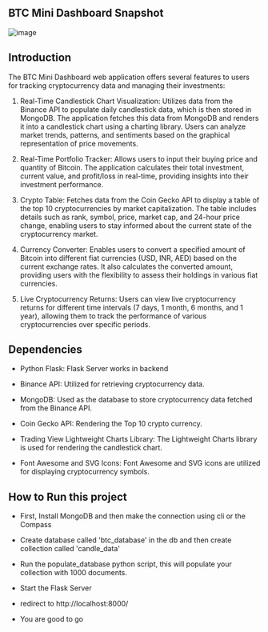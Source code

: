 ## BTC Mini Dashboard Snapshot

![image](https://github.com/imadchougle/BTC-Mini-Dashboard/assets/54437743/464ffc99-798a-4fd7-b5da-02c4a1cda3ad)

## Introduction

The BTC Mini Dashboard web application offers several features to users for tracking cryptocurrency data and managing their investments:

1. Real-Time Candlestick Chart Visualization: Utilizes data from the Binance API to populate daily candlestick data, which is then stored in MongoDB. The application fetches this data from MongoDB and renders it into a candlestick chart using a charting library. Users can analyze market trends, patterns, and sentiments based on the graphical representation of price movements.

2. Real-Time Portfolio Tracker: Allows users to input their buying price and quantity of Bitcoin. The application calculates their total investment, current value, and profit/loss in real-time, providing insights into their investment performance.

3. Crypto Table: Fetches data from the Coin Gecko API to display a table of the top 10 cryptocurrencies by market capitalization. The table includes details such as rank, symbol, price, market cap, and 24-hour price change, enabling users to stay informed about the current state of the cryptocurrency market.

4. Currency Converter: Enables users to convert a specified amount of Bitcoin into different fiat currencies (USD, INR, AED) based on the current exchange rates. It also calculates the converted amount, providing users with the flexibility to assess their holdings in various fiat currencies.

5. Live Cryptocurrency Returns: Users can view live cryptocurrency returns for different time intervals (7 days, 1 month, 6 months, and 1 year), allowing them to track the performance of various cryptocurrencies over specific periods.

## Dependencies

- Python Flask: Flask Server works in backend

- Binance API: Utilized for retrieving cryptocurrency data.

- MongoDB: Used as the database to store cryptocurrency data fetched from the Binance API.

- Coin Gecko API: Rendering the Top 10 crypto currency.

- Trading View Lightweight Charts Library: The Lightweight Charts library is used for rendering the candlestick chart. 

- Font Awesome and SVG Icons: Font Awesome and SVG icons are utilized for displaying cryptocurrency symbols.

## How to Run this project

- First, Install MongoDB and then make the connection using cli or the Compass
  
- Create database called 'btc_database' in the db and then create collection called 'candle_data'
  
- Run the populate_database python script, this will populate your collection with 1000 documents.
  
- Start the Flask Server
  
- redirect to http://localhost:8000/
  
- You are good to go 
